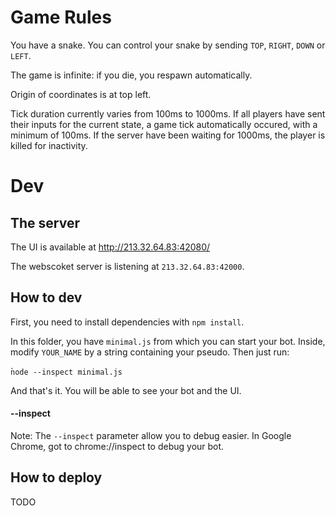 
# Game Rules

You have a snake. You can control your snake by sending `TOP`, `RIGHT`, `DOWN` or `LEFT`.

The game is infinite: if you die, you respawn automatically.

Origin of coordinates is at top left.

Tick duration currently varies from 100ms to 1000ms. If all players have sent their inputs for the current state,
a game tick automatically occured, with a minimum of 100ms. If the server have been waiting for 1000ms, the player
is killed for inactivity.

# Dev

## The server

The UI is available at http://213.32.64.83:42080/

The webscoket server is listening at `213.32.64.83:42000`.

## How to dev

First, you need to install dependencies with `npm install`.

In this folder, you have `minimal.js` from which you can start your bot. Inside, modify `YOUR_NAME` by a string containing your pseudo.
Then just run:

̀```node --inspect minimal.js```

And that's it. You will be able to see your bot and the UI.

#### --inspect
Note: The `--inspect` parameter allow you to debug easier. In Google Chrome, got to chrome://inspect to debug your bot.

## How to deploy

TODO